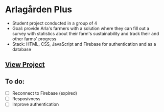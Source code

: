 # Arlagården Plus

- Student project conducted in a group of 4
- Goal: provide Arla's farmers with 
a solution where they can fill out a survey with statistics about their 
farm's sustainability and track their and other farms' progress
- Stack: HTML, CSS, JavaScript and Firebase for authentication and as a database

## [View Project](https://kattata.github.io/arla-b2b/)
## To do:
- [ ] Reconnect to Firebase (expired)
- [ ] Resposivness
- [ ] Improve authentication
